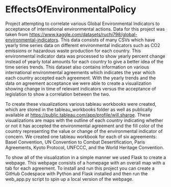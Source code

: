 # EffectsOfEnvironmentalPolicy

Project attempting to correlate various Global Environmental Indicators to acceptance of international environmental actions. Data for this project was taken from https://www.kaggle.com/datasets/ruchi798/global-environmental-indicators. This data consists of many CSVs which have yearly time series data on different environmental indicators such as CO2 emissions or hazardous waste production for each country. This environmental indicator data was processed to show yearly percent change instead of yearly total amounts for each country to give a better idea of the time series trends. This dataset also contains information on various international environmental agreements which indicates the year which each country accepted each agreement. With the yearly trends and the data on agreement acceptance we were able to create a visualization showing change in time of relevant indicators versus the acceptance of legislation to show a correlation between the two.

To create these visualizations various tableau workbooks were created, which are stored in the tableau_workbooks folder as well as publically available at https://public.tableau.com/app/profile/will.sharpe. These visualizations are maps with the outline of each country indicating whether or not it has accepted the environmental agreement and the fill color of the country representing the value or change of the environmental indicator of concern. We created one tableau workbook for each of six agreements: Basel Convention, UN Convention to Combat Desertification, Paris Agreements, Kyoto Protocol, UNFCCC, and the World Heritage Convention.

To show all of the visualization in a simple manner we used Flask to create a webpage. This webpage consists of a homepage with an overall map with a tab for each agreement. To install and run this project you can create a GitHub Codespace with Python and Flask installed and then run the web_app.py script to spin up a local version of the webpage.
